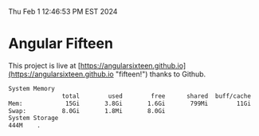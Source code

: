 Thu Feb  1 12:46:53 PM EST 2024

# Angular Fifteen


This project is live at [https://angularsixteen.github.io](https://angularsixteen.github.io "fifteen!") thanks to Github.

```bash
System Memory
               total        used        free      shared  buff/cache   available
Mem:            15Gi       3.8Gi       1.6Gi       799Mi        11Gi        11Gi
Swap:          8.0Gi       1.8Mi       8.0Gi
System Storage
444M	.
```
```bash
